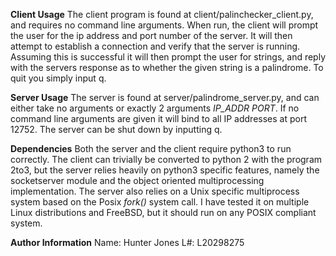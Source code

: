 **Client Usage**
    The client program is found at client/palinchecker_client.py, and requires
no command line arguments. When run, the client will prompt the user for the
ip address and port number of the server. It will then attempt to establish
a connection and verify that the server is running. Assuming this is successful
it will then prompt the user for strings, and reply with the servers response
as to whether the given string is a palindrome. To quit you simply input q.

**Server Usage**
    The server is found at server/palindrome_server.py, and can either take no
arguments or exactly 2 arguments *IP_ADDR* *PORT*. If no command
line arguments are given it will bind to all IP addresses at port 12752. The server
can be shut down by inputting q.

**Dependencies**
    Both the server and the client require python3 to run correctly. The client can
trivially be converted to python 2 with the program 2to3, but the server relies heavily
on python3 specific features, namely the socketserver module and the object oriented
multiprocessing implementation. The server also relies on a Unix specific multiprocess
system based on the Posix *fork()* system call. I have tested it on multiple Linux
distributions and FreeBSD, but it should run on any POSIX compliant system.

**Author Information**
    Name: Hunter Jones
    L#:   L20298275

